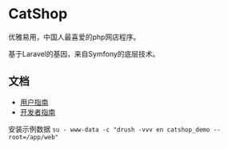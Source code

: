 # CatShop
优雅易用，中国人最喜爱的php网店程序。

基于Laravel的基因，来自Symfony的底层技术。

## 文档
- [用户指南](docs/user-guide/index.md)
- [开发者指南](docs/dev-guide/index.md)

安装示例数据
`su - www-data -c "drush -vvv en catshop_demo --root=/app/web"`
